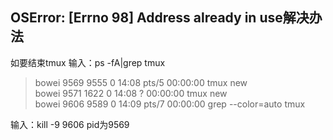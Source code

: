 ## OSError: [Errno 98] Address already in use解决办法
如要结束tmux
输入：ps -fA|grep tmux
> bowei     9569  9555  0 14:08 pts/5    00:00:00 tmux new  
> bowei     9571  1622  0 14:08 ?        00:00:00 tmux new  
> bowei     9606  9589  0 14:09 pts/7    00:00:00 grep --color=auto tmux  

输入：kill -9 9606   pid为9569